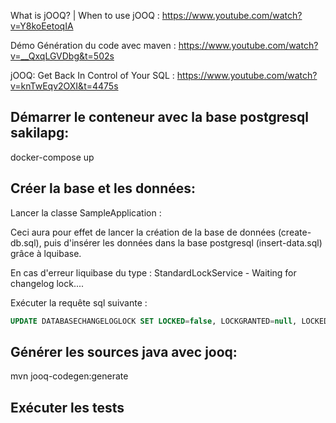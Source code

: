 What is jOOQ? | When to use jOOQ : https://www.youtube.com/watch?v=Y8koEetoqIA

Démo Génération du code avec maven : https://www.youtube.com/watch?v=__QxqLGVDbg&t=502s

jOOQ: Get Back In Control of Your SQL : https://www.youtube.com/watch?v=knTwEqv2OXI&t=4475s

## Démarrer le conteneur avec la base postgresql sakilapg:

docker-compose up

## Créer la base et les données:

Lancer la classe SampleApplication :

Ceci aura pour effet de lancer la création de la base de données (create-db.sql),
puis d'insérer les données dans la base postgresql (insert-data.sql) grâce à lquibase.

En cas d'erreur liquibase du type : StandardLockService - Waiting for changelog lock....

Exécuter la requête sql suivante :
```sql
UPDATE DATABASECHANGELOGLOCK SET LOCKED=false, LOCKGRANTED=null, LOCKEDBY=null where ID=1;
```

## Générer les sources java avec jooq:

mvn jooq-codegen:generate

## Exécuter les tests